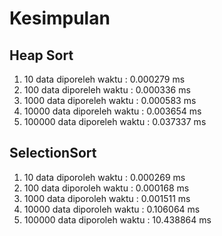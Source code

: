 # Kesimpulan

## Heap Sort

1.	10 data diporeleh waktu 	:	 0.000279 ms
2.	100 data diporeleh waktu 	:	 0.000336 ms
3.	1000 data diporeleh waktu 	:	 0.000583 ms
4.	10000 data diporeleh waktu 	:	 0.003654 ms
5.	100000 data diporeleh waktu :	 0.037337 ms


## SelectionSort

1. 10 data diporoleh waktu 	    :	 0.000269 ms
2. 100 data diporoleh waktu 	:	 0.000168 ms
3. 1000 data diporoleh waktu 	:	 0.001511 ms
4. 10000 data diporoleh waktu 	:	 0.106064 ms
5. 100000 data diporoleh waktu  :	 10.438864 ms
